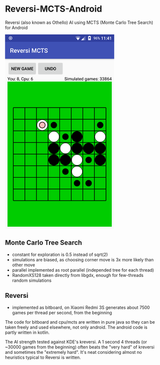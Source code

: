 # Reversi-MCTS-Android
Reversi (also known as Othello) AI using MCTS (Monte Carlo Tree Search) for Android

<img src="reversi.png" alt="screenshot" width="360" height="640"/>

## Monte Carlo Tree Search
- constant for exploration is 0.5 instead of sqrt(2)
- simulations are biased, as choosing corner move is 3x more likely than other move
- parallel implemented as root parallel (independed tree for each thread)
- RandomXS128 taken directly from libgdx, enough for few-threads random simulations

## Reversi
- implemented as bitboard, on Xiaomi Redmi 3S generates about 7500 games per thread per second, from the beginning

The code for bitboard and cpu/mcts are written in pure java so they can be taken freely and used elsewhere, not only android. The android code is partly written in kotlin.

The AI strength tested against KDE's kreversi. A 1 second 4 threads (or ~30000 games from the beginning) often beats the "very hard" of kreversi and sometimes the "extremely hard". It's neat considering almost no heuristics typical to Reversi is written.
